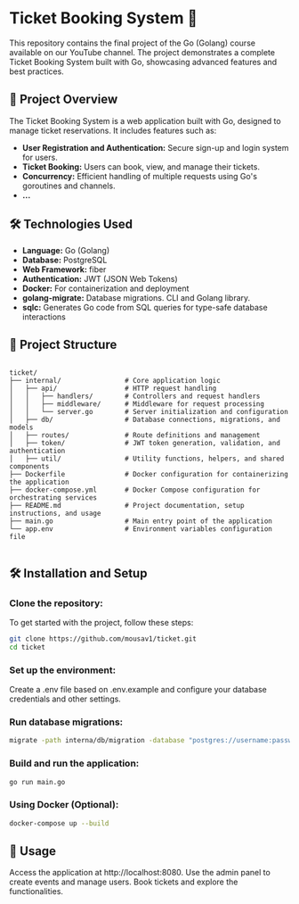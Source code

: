 # Ticket Booking System 🎫

This repository contains the final project of the Go (Golang) course available on our YouTube channel. The project demonstrates a complete Ticket Booking System built with Go, showcasing advanced features and best practices.

## 🚀 Project Overview

The Ticket Booking System is a web application built with Go, designed to manage ticket reservations. It includes features such as:

- **User Registration and Authentication:** Secure sign-up and login system for users.
- **Ticket Booking:** Users can book, view, and manage their tickets.
- **Concurrency:** Efficient handling of multiple requests using Go's goroutines and channels.
- **...**

## 🛠️ Technologies Used

- **Language:** Go (Golang)
- **Database:** PostgreSQL
- **Web Framework:** fiber
- **Authentication:** JWT (JSON Web Tokens)
- **Docker:** For containerization and deployment
- **golang-migrate:** Database migrations. CLI and Golang library.
- **sqlc:** Generates Go code from SQL queries for type-safe database interactions

## 📂 Project Structure

```plaintext

ticket/
├── internal/                # Core application logic
│   ├── api/                 # HTTP request handling
│   │   ├── handlers/        # Controllers and request handlers
│   │   ├── middleware/      # Middleware for request processing
│   │   └── server.go        # Server initialization and configuration
│   ├── db/                  # Database connections, migrations, and models
│   ├── routes/              # Route definitions and management
│   ├── token/               # JWT token generation, validation, and authentication
│   ├── util/                # Utility functions, helpers, and shared components
├── Dockerfile               # Docker configuration for containerizing the application
├── docker-compose.yml       # Docker Compose configuration for orchestrating services
├── README.md                # Project documentation, setup instructions, and usage
├── main.go                  # Main entry point of the application
└── app.env                  # Environment variables configuration file


```

## 🛠️ Installation and Setup

### Clone the repository:
To get started with the project, follow these steps:

```bash
git clone https://github.com/mousav1/ticket.git
cd ticket

```
### Set up the environment:

Create a .env file based on .env.example and configure your database credentials and other settings.

### Run database migrations:

```bash
migrate -path interna/db/migration -database "postgres://username:password@localhost:5432/database_name?sslmode=disable" up
```

### Build and run the application:

```bash
go run main.go
```

### Using Docker (Optional):

```bash
docker-compose up --build
```

## 🚀 Usage

Access the application at http://localhost:8080.
Use the admin panel to create events and manage users.
Book tickets and explore the functionalities.
